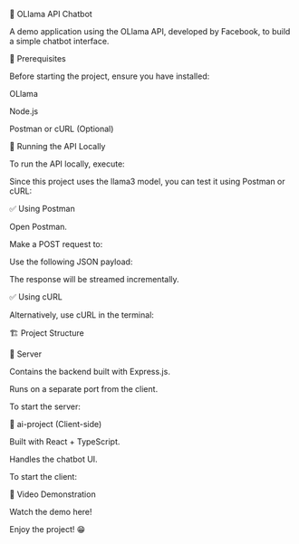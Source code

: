 🧠 OLlama API Chatbot

A demo application using the OLlama API, developed by Facebook, to build a simple chatbot interface.

🚀 Prerequisites

Before starting the project, ensure you have installed:

OLlama

Node.js

Postman or cURL (Optional)

🔧 Running the API Locally

To run the API locally, execute:

Since this project uses the llama3 model, you can test it using Postman or cURL:

✅ Using Postman

Open Postman.

Make a POST request to:

Use the following JSON payload:

The response will be streamed incrementally.

✅ Using cURL

Alternatively, use cURL in the terminal:

🏗 Project Structure

📂 Server

Contains the backend built with Express.js.

Runs on a separate port from the client.

To start the server:

📂 ai-project (Client-side)

Built with React + TypeScript.

Handles the chatbot UI.

To start the client:

🎥 Video Demonstration

Watch the demo here!

Enjoy the project! 😁

